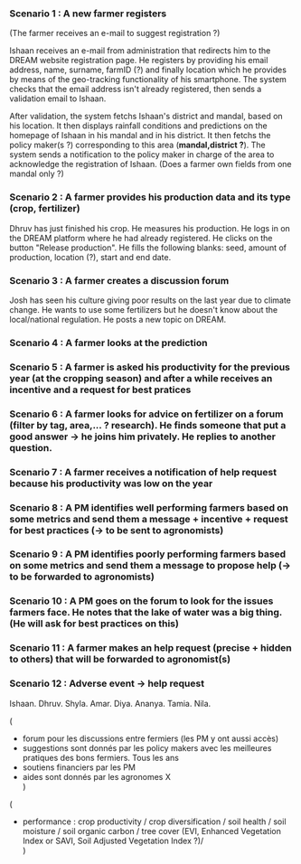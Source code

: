 ### Scenario 1 :  A new farmer registers

(The farmer receives an e-mail to suggest registration ?)

Ishaan receives an e-mail from administration that redirects him to the DREAM website registration page. He registers by providing his email address, name, surname, farmID (?) and finally location which he provides by means of the geo-tracking functionality of his smartphone. The system checks that the email address isn't already registered, then sends a validation email to Ishaan. 

After validation, the system fetchs Ishaan's district and mandal, based on his location. It then displays rainfall conditions and predictions on the homepage of Ishaan in his mandal and in his district. It then fetchs the policy maker(s ?) corresponding to this area (**mandal,district ?**). The system sends a notification to the policy maker in charge of the area to acknowledge the registration of Ishaan.  (Does a farmer own fields from one mandal only ?)


### Scenario 2 : A farmer provides his production data and its type (crop, fertilizer)
Dhruv has just finished his crop. He measures his production. He logs in on the DREAM platform where he had already registered. He clicks on the button "Release production". He fills the following blanks: seed, amount of production, location (?), start and end date. 
  
### Scenario 3 : A farmer creates a discussion forum
Josh has seen his culture giving poor results on the last year due to climate change. He wants to use some fertilizers but he doesn't know about the local/national regulation. He posts a new topic on DREAM.

### Scenario 4 : A farmer looks at the prediction 

### Scenario 5 : A farmer is asked his productivity for the previous year (at the cropping season) and after a while receives an incentive and a request for best pratices

### Scenario 6 : A farmer looks for advice on fertilizer on a forum (filter by tag, area,... ? research). He finds someone that put a good answer -> he joins him privately. He replies to another question.

### Scenario 7 : A farmer receives a notification of help request because his productivity was low on the year

### Scenario 8 : A PM identifies well performing farmers based on some metrics and send them a message + incentive + request for best practices (-> to be sent to agronomists)

### Scenario 9 : A PM identifies poorly performing farmers based on some metrics and send them a message to propose help (-> to be forwarded to agronomists)

### Scenario 10 : A PM goes on the forum to look for the issues farmers face. He notes that the lake of water was a big thing. (He will ask for best practices on this)

### Scenario 11 : A farmer makes an help request (precise + hidden to others) that will be forwarded to agronomist(s)

### Scenario 12 : Adverse event -> help request


Ishaan.
Dhruv.
Shyla.
Amar.
Diya.
Ananya.
Tamia.
Nila.



(
- forum pour les discussions entre fermiers (les PM y ont aussi accès)   
- suggestions sont donnés par les policy makers avec les meilleures pratiques des bons fermiers. Tous les ans    
- soutiens financiers par les PM  
- aides sont donnés par les agronomes X   
)

(
- performance : crop productivity / crop diversification / soil health / soil moisture / soil organic carbon / tree cover (EVI, Enhanced Vegetation Index or SAVI, Soil Adjusted Vegetation Index ?)/   
)
